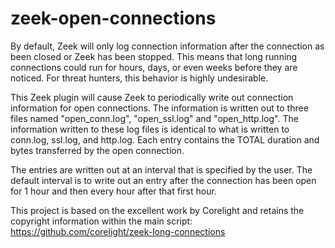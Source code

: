 # zeek-open-connections

By default, Zeek will only log connection information after the connection as been closed or Zeek has been stopped. This means that long running connections could run for hours, days, or even weeks before they are noticed. For threat hunters, this behavior is highly undesirable.

This Zeek plugin will cause Zeek to periodically write out connection information for open connections. The information is written out to three files named "open_conn.log", "open_ssl.log" and "open_http.log". The information written to these log files is identical to what is written to conn.log, ssl.log, and http.log. Each entry contains the TOTAL duration and bytes transferred by the open connection.

The entries are written out at an interval that is specified by the user. The default interval is to write out an entry after the connection has been open for 1 hour and then every hour after that first hour.

This project is based on the excellent work by Corelight and retains the copyright information within the main script: https://github.com/corelight/zeek-long-connections
